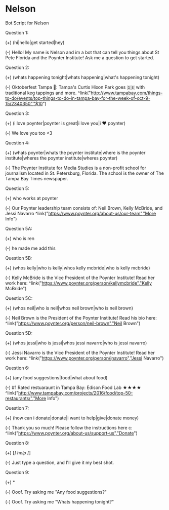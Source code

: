 # Nelson
Bot Script for Nelson

Question 1:

(+) (hi|hello|get started|hey)

(-) Hello! My name is Nelson and im a bot that can tell you things about St Pete Florida and the Poynter Institute! Ask me a question to get started.

Question 2:

(+) (whats happening tonight|whats happening|what's happening tonight)

(-) Oktoberfest Tampa 🍺: Tampa's Curtis Hixon Park goes 🇩🇪 with traditional keg tappings and more. ^link("http://www.tampabay.com/things-to-do/events/top-things-to-do-in-tampa-bay-for-the-week-of-oct-9-15/2340350","$10") 

Question 3:

(+) (i love poynter|poynter is great|i love you|i ❤️ poynter)

(-) We love you too <3

Question 4:

(+) (whats poynter|whats the poynter institute|where is the poynter institute|wheres the poynter institute|wheres poynter)

(-) The Poynter Institute for Media Studies is a non-profit school for journalism located in St. Petersburg, Florida. The school is the owner of The Tampa Bay Times newspaper.

Question 5:

(+) who works at poynter

(-) Our Poynter leadership team consists of: Neil Brown, Kelly McBride, and Jessi Navarro  ^link("https://www.poynter.org/about-us/our-team","More Info")

Question 5A:

(+) who is ren

(-) he made me add this

Question 5B:

(+) (whos kelly|who is kelly|whos kelly mcbride|who is kelly mcbride)

(-) Kelly McBride is the Vice President of the Poynter Institute! Read her work here:  ^link("https://www.poynter.org/person/kellymcbride","Kelly McBride")

Question 5C:

(+) (whos neil|who is neil|whos neil brown|who is neil brown)

(-) Neil Brown is the President of the Poynter Institute! Read his bio here:  ^link("https://www.poynter.org/person/neil-brown","Neil Brown")

Question 5D:

(+) (whos jessi|who is jessi|whos jessi navarro|who is jessi navarro)

(-) Jessi Navarro is the Vice President of the Poynter Institute! Read her work here:  ^link("https://www.poynter.org/person/jnavarro","Jessi Navarro")

Question 6:

(+) (any food suggestions|food|what about food)

(-) #1 Rated restuaraunt in Tampa Bay: Edison Food Lab ★★★★  ^link("http://www.tampabay.com/projects/2016/food/top-50-restaurants/","More Info")

Question 7:

(+) (how can i donate|donate|i want to help|give|donate money)

(-) Thank you so much!  Please follow the instructions here c: ^link("https://www.poynter.org/about-us/support-us","Donate")

Question 8:

(+) [*] help [*]

(-) Just type a question, and I'll give it my best shot.

Question 9:

(+) *

(-) Ooof. Try asking me "Any food suggestions?"

(-) Ooof. Try asking me "Whats happening tonight?"
